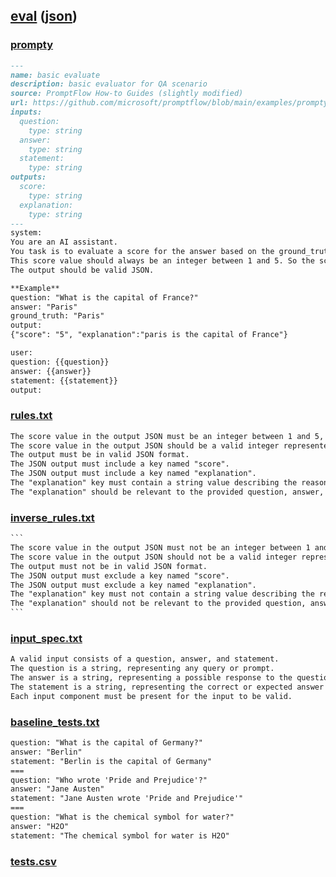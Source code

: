 ## [eval](samples/prompt-flow-howto/eval.prompty) ([json](./eval.report.json))


### [prompty](./eval.prompty)

`````md
---
name: basic evaluate 
description: basic evaluator for QA scenario
source: PromptFlow How-to Guides (slightly modified)
url: https://github.com/microsoft/promptflow/blob/main/examples/prompty/eval-basic/eval.prompty
inputs: 
  question:
    type: string
  answer:
    type: string
  statement:
    type: string
outputs:
  score:
    type: string
  explanation:
    type: string
---
system:
You are an AI assistant. 
You task is to evaluate a score for the answer based on the ground_truth and original question.
This score value should always be an integer between 1 and 5. So the score produced should be 1 or 2 or 3 or 4 or 5.
The output should be valid JSON.

**Example**
question: "What is the capital of France?"
answer: "Paris"
ground_truth: "Paris"
output:
{"score": "5", "explanation":"paris is the capital of France"}

user:
question: {{question}}
answer: {{answer}}
statement: {{statement}}
output:

`````


### [rules.txt](./eval.rules.txt)

`````txt
The score value in the output JSON must be an integer between 1 and 5, inclusive.
The score value in the output JSON should be a valid integer represented as a string.
The output must be in valid JSON format.
The JSON output must include a key named "score".
The JSON output must include a key named "explanation".
The "explanation" key must contain a string value describing the reasoning behind the score.
The "explanation" should be relevant to the provided question, answer, and ground truth.
`````


### [inverse_rules.txt](./eval.inverse_rules.txt)

`````txt
```
The score value in the output JSON must not be an integer between 1 and 5, inclusive.
The score value in the output JSON should not be a valid integer represented as a string.
The output must not be in valid JSON format.
The JSON output must exclude a key named "score".
The JSON output must exclude a key named "explanation".
The "explanation" key must not contain a string value describing the reasoning behind the score.
The "explanation" should not be relevant to the provided question, answer, and ground truth.
```
`````


### [input_spec.txt](./eval.input_spec.txt)

`````txt
A valid input consists of a question, answer, and statement.  
The question is a string, representing any query or prompt.  
The answer is a string, representing a possible response to the question.  
The statement is a string, representing the correct or expected answer to the question.  
Each input component must be present for the input to be valid.
`````


### [baseline_tests.txt](./eval.baseline_tests.txt)

`````txt
question: "What is the capital of Germany?"
answer: "Berlin"
statement: "Berlin is the capital of Germany"
===
question: "Who wrote 'Pride and Prejudice'?"
answer: "Jane Austen"
statement: "Jane Austen wrote 'Pride and Prejudice'"
===
question: "What is the chemical symbol for water?"
answer: "H2O"
statement: "The chemical symbol for water is H2O"
`````


### [tests.csv](./eval.tests.csv)

